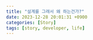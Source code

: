 ```yaml
---
title: "설계를 그래서 왜 하는건가?"
date: 2023-12-28 20:01:31 +0900
categories: [Story]
tags: [story, developer, life]
---
```

